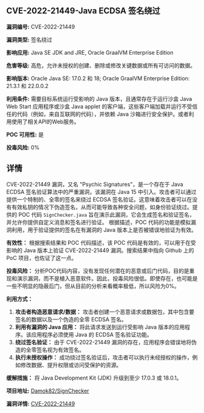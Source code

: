 ## CVE-2022-21449-Java ECDSA 签名绕过

**漏洞编号:** CVE-2022-21449

**漏洞类型:** 签名绕过

**影响应用:** Java SE JDK and JRE, Oracle GraalVM Enterprise Edition

**危害等级:** 高危，允许未授权的创建、删除或修改关键数据或所有可访问的数据。

**影响版本:** Oracle Java SE: 17.0.2 和 18; Oracle GraalVM Enterprise Edition: 21.3.1 和 22.0.0.2

**利用条件:** 需要目标系统运行受影响的 Java 版本，且通常存在于运行沙盒 Java Web Start 应用程序或沙盒 Java applet 的客户端，这些客户端加载并运行不受信任的代码（例如，来自互联网的代码），并依赖 Java 沙箱进行安全保护。或者利用使用了相关API的Web服务。

**POC 可用性:** 是

**投毒风险:** 0%

## 详情

CVE-2022-21449 漏洞，又名 "Psychic Signatures"，是一个存在于 Java ECDSA 签名验证算法中的严重漏洞，该漏洞在 Java 15 中引入。攻击者可以通过提供一个特制的、全零的签名来绕过 ECDSA 签名验证。这意味着攻击者可以在没有有效私钥的情况下伪造签名，从而可能导致各种安全问题，如身份验证绕过。提供的 POC 代码 `SignChecker.java` 旨在演示此漏洞，它会生成签名和验证签名，并允许你提供自定义消息和签名进行验证。 根据描述，POC 代码的功能是模拟漏洞利用，用于验证提供的签名在有漏洞的 Java 版本上是否被错误地验证为有效。

**有效性：** 根据搜索结果和 POC 代码描述，该 POC 代码是有效的，可以用于在受影响的 Java 版本上验证 CVE-2022-21449 漏洞。搜索结果中指向 Github 上的 PoC 项目，也佐证了这一点。

**投毒风险：**  分析POC代码内容，没有发现任何潜在的恶意或后门代码，目的是重现和演示漏洞，而不是植入恶意软件。因此，投毒风险很低。即使存在，也可能是一些不明显的隐蔽后门，但从目前的分析来看概率极低，所以风险为0%。

**利用方式：**

1.  **攻击者构造恶意请求/数据：** 攻击者创建一个恶意请求或数据包，其中包含要签名的数据以及一个伪造的全零 ECDSA 签名。
2.  **利用有漏洞的 Java 应用：** 将此请求发送到运行受影响 Java 版本的应用程序。该应用程序必须使用 Java 的 ECDSA 签名验证功能。
3.  **绕过签名验证：** 由于 CVE-2022-21449 漏洞的存在，应用程序会错误地将伪造的全零签名视为有效签名。
4.  **执行未授权操作：** 成功绕过签名验证后，攻击者可以执行未经授权的操作，例如修改数据、提升权限或访问受保护的资源。

**缓解措施：** 将 Java Development Kit (JDK) 升级到至少 17.0.3 或 18.0.1。

**项目地址:** [Damok82/SignChecker](https://github.com/Damok82/SignChecker)

**漏洞详情:** [CVE-2022-21449](https://nvd.nist.gov/vuln/detail/CVE-2022-21449)